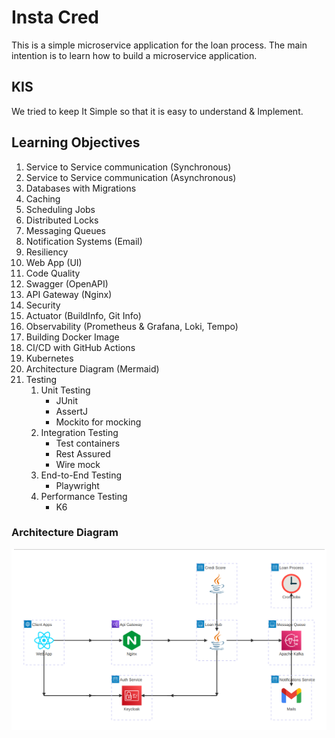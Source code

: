 # Insta Cred

This is a simple microservice application for the loan process. The main intention is to learn how to build a microservice application.  

## KIS
We tried to keep It Simple so that it is easy to understand & Implement.


## Learning Objectives
1. Service to Service communication (Synchronous)
2. Service to Service communication (Asynchronous)
3. Databases with Migrations
4. Caching
5. Scheduling Jobs
6. Distributed Locks
7. Messaging Queues
8. Notification Systems (Email)
9. Resiliency
10. Web App (UI)
11. Code Quality
12. Swagger (OpenAPI)
13. API Gateway (Nginx)
14. Security
15. Actuator (BuildInfo, Git Info)
16. Observability (Prometheus & Grafana, Loki, Tempo)
17. Building Docker Image
18. CI/CD with GitHub Actions
19. Kubernetes
20. Architecture Diagram (Mermaid)
21. Testing
    1. Unit Testing
        - JUnit
        - AssertJ
        - Mockito for mocking
    2. Integration Testing
        - Test containers
        - Rest Assured
        - Wire mock
    3. End-to-End Testing
        - Playwright
    4. Performance Testing
        - K6



### Architecture Diagram
![Architecture Diagram](/docs/insta-credit-architecture.png)
